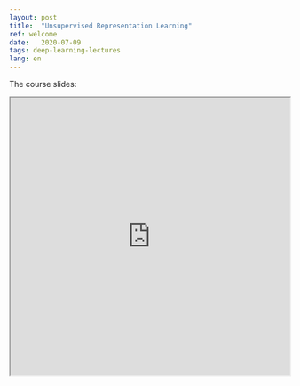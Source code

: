 ```yaml
---
layout: post
title:  "Unsupervised Representation Learning"
ref: welcome
date:   2020-07-09
tags: deep-learning-lectures
lang: en
---
```


The course slides:

<iframe src="https://storage.googleapis.com/deepmind-media/UCLxDeepMind_2020/L10%20-%20UCLxDeepMind%20DL2020.pdf" width="100%" height="500em"></iframe>